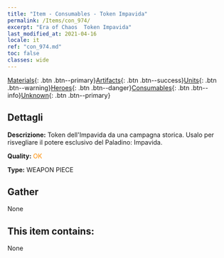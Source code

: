 ```yaml
---
title: "Item - Consumables - Token Impavida"
permalink: /Items/con_974/
excerpt: "Era of Chaos  Token Impavida"
last_modified_at: 2021-04-16
locale: it
ref: "con_974.md"
toc: false
classes: wide
---
```

 [Materials](/it/Items/){: .btn .btn--primary}[Artifacts](/it/Items/Artifacts/){: .btn .btn--success}[Units](/it/Items/Units/){: .btn .btn--warning}[Heroes](/it/Items/Heroes/){: .btn .btn--danger}[Consumables](/it/Items/Consumables/){: .btn .btn--info}[Unknown](/it/Items/Unknown/){: .btn .btn--primary}

## Dettagli
 **Descrizione:** Token dell'Impavida da una campagna storica. Usalo per risvegliare il potere esclusivo del Paladino: Impavida.

 **Quality:** <span style="color: #FF8C00">OK</span>

 **Type:** WEAPON PIECE

## Gather

  None

## This item contains:

  None

